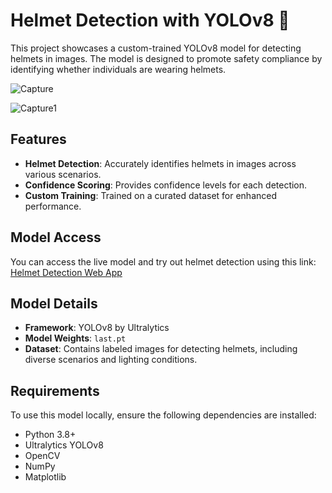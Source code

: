 # Helmet Detection with YOLOv8 🚀

This project showcases a custom-trained YOLOv8 model for detecting helmets in images. The model is designed to promote safety compliance by identifying whether individuals are wearing helmets.

![Capture](https://github.com/user-attachments/assets/e6b12996-22cd-47f6-8526-eb77cdcb9f08)

![Capture1](https://github.com/user-attachments/assets/4cb582c9-0e59-438b-8a14-15e9f83aabdc)



## Features
- **Helmet Detection**: Accurately identifies helmets in images across various scenarios.
- **Confidence Scoring**: Provides confidence levels for each detection.
- **Custom Training**: Trained on a curated dataset for enhanced performance.

## Model Access
You can access the live model and try out helmet detection using this link:  
[Helmet Detection Web App](https://helmet-detection-object-detection.onrender.com)

## Model Details
- **Framework**: YOLOv8 by Ultralytics
- **Model Weights**: `last.pt`
- **Dataset**: Contains labeled images for detecting helmets, including diverse scenarios and lighting conditions.

## Requirements
To use this model locally, ensure the following dependencies are installed:
- Python 3.8+
- Ultralytics YOLOv8
- OpenCV
- NumPy
- Matplotlib

